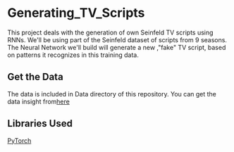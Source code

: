# Generating_TV_Scripts
This project deals with the generation of own Seinfeld TV scripts using RNNs. We'll be using part of the Seinfeld dataset of scripts from 9 seasons. The Neural Network we'll build will generate a new ,"fake" TV script, based on patterns it recognizes in this training data.

## Get the Data
The data is included in Data directory of this repository. You can get the data insight from[here](https://www.kaggle.com/thec03u5/seinfeld-chronicles#scripts.csv)

## Libraries Used
[PyTorch](https://pytorch.org)
